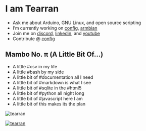 

I am Tearran
==================

- Ask me about Arduino, GNU Linux, and open source scripting
- I’m currently working on [config](https://github.com/armbian/configng), [armbian](armbian.com) 
- Join me on [discord](https://discord.gg/nT5Gtxqh), [linkedin](https://www.linkedin.com/in/travelingaspie/), and [youtube](https://www.youtube.com/channel/UCXvIoCBNDBQCyS3bUiBFjQA)
- Contribute @ [config](https://github.com/armbian/configng) 

## Mambo No. π (A Little Bit Of…)

- A little #csv in my life
- A little #bash by my side
- A little bit of #documentation all I need
- A little bit of #markdown is what I see
- A little bit of #sqlite in the #html5
- A little bit of #python all night long
- A little bit of #javascript here I am
- A little bit of this makes its the plan


![tearran](https://komarev.com/ghpvc/?username=tearran&label=Profile%20views&color=0e75b6&style=flat)

[![tearran](https://github-profile-trophy.vercel.app/?username=tearran&theme=onedark&row=2&column=4)](https://github.com/ryo-ma/github-profile-trophy)

<!--
![tearran](https://github-readme-stats.vercel.app/api/top-langs?username=tearran&show_icons=true&locale=en&layout=compact&theme=onedark)

![tearran](https://github-readme-stats.vercel.app/api?username=tearran&theme=onedark&show_icons=true&locale=en)

![tearran](https://github-readme-streak-stats.herokuapp.com/?user=tearran&theme=onedark)

-->
